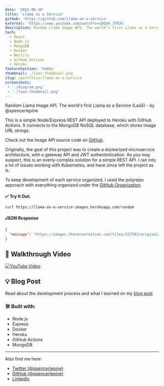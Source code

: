 ```yaml
---
date: '2022-06-20'
title: 'Llama as a Service'
github: 'https://github.com/llama-as-a-service'
external: 'https://www.youtube.com/watch?v=uDQUA_JTMJk'
description: Random Llama Image API. The world's first Llama as a Service (LaaS)
tech:
  - React
  - Node.js
  - MongoDB
  - Docker
  - Netlify
  - GitHub Actions
  - Heroku
featureSection: 'hobby'
thumbnail: ./laas-thumbnail.png
slug: /portfolio/llama-as-a-service
screenshots:
 - './diagram.png'
 - './laas-thumbnail.png'
---
```


Random Llama Image API. The world's first Llama as a Service (LaaS) - by @spencerlepine

This is a simple Node/Express REST API deployed to Heroku with GitHub Actions. It connects to the MongoDB NoSQL database, which stores image URL strings.

Check out the Image API source code on [GitHub](https://github.com/llama-as-a-service/images-service).

Originally, the goal of this project was to create a dockerized microservice architecture, with a gateway API and JWT authentintication. As you may suspect, this is an overly-complex solution for a simple REST API. I ran into a lot of issues working with Kubernetes, and have since left the project as is.

To keep development of each service organized, I used the polyrepo approach with everything organized under the [GitHub Organization](https://github.com/llama-as-a-service).

#### ✅ Try It Out:
```sh
curl https://llama-as-a-service-images.herokuapp.com/random
```

##### JSON Response
```json
{
  "message": "https://images.theconversation.com/files/337593/original/file-20200526-106811-ql6d51.jpg?ixlib=rb-1.1.0&q=45&auto=format&w=1200&h=900.0&fit=crop"
}
```

## 🎥 Walkthrough Video

[![YouTube Video](https://user-images.githubusercontent.com/60903378/178522554-bdd1e702-b01c-4433-8d11-2b8e4ccf4f75.png)](https://www.youtube.com/watch?v=uDQUA_JTMJk)

## 💡 Blog Post
Read about the development process and what I learned on my [blog post](https://www.spencerlepine.com/blog/building-llama-as-a-service)

### 🛠️ Built with:
  - Node.js
  - Express
  - Docker
  - Heroku
  - GitHub Actions
  - MongoDB

---

Also find me here:
* [Twitter (@spencerlepine)](https://twitter.com/SpencerLepine)
* [GitHub (@spencerlepine)](https://github.com/spencerlepine)
* [LinkedIn](https://www.linkedin.com/in/spencer-lepine/)
